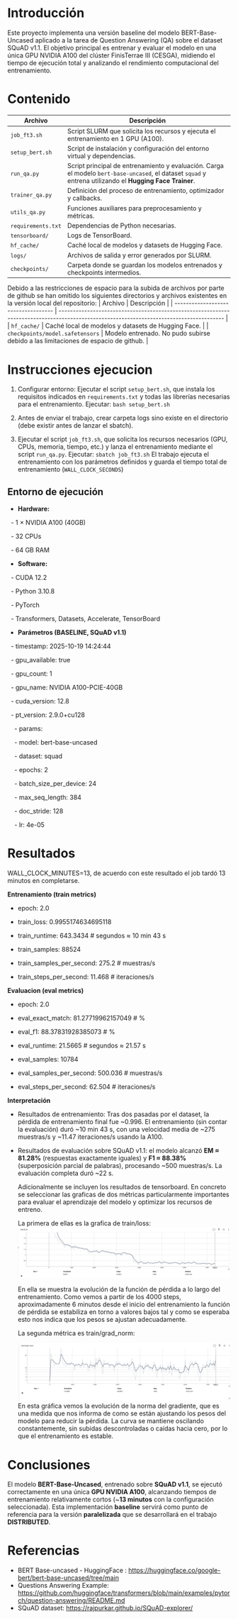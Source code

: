 # **Introducción**

Este proyecto implementa una versión baseline del modelo BERT-Base-Uncased aplicado a la tarea de Question Answering (QA) sobre el dataset SQuAD v1.1.
El objetivo principal es entrenar y evaluar el modelo en una única GPU NVIDIA A100 del clúster FinisTerrae III (CESGA), midiendo el tiempo de ejecución total y analizando el rendimiento computacional del entrenamiento.
 

# **Contenido**

| Archivo            | Descripción                                                                                                                                               |
| ------------------ | --------------------------------------------------------------------------------------------------------------------------------------------------------- |
| `job_ft3.sh`       | Script SLURM que solicita los recursos y ejecuta el entrenamiento en 1 GPU (A100).                                                                        |
| `setup_bert.sh`    | Script de instalación y configuración del entorno virtual y dependencias.                                                                                 |
| `run_qa.py`        | Script principal de entrenamiento y evaluación. Carga el modelo `bert-base-uncased`, el dataset `squad` y entrena utilizando el **Hugging Face Trainer**. |
| `trainer_qa.py`    | Definición del proceso de entrenamiento, optimizador y callbacks.                                                                                         |
| `utils_qa.py`      | Funciones auxiliares para preprocesamiento y métricas.                                                                                                    |
| `requirements.txt` | Dependencias de Python necesarias.                                                                                                                        |
| `tensorboard/`     | Logs de TensorBoard.                                                                                                                                      |
| `hf_cache/`        | Caché local de modelos y datasets de Hugging Face.                                                                                                        |
| `logs/`            | Archivos de salida y error generados por SLURM.                                                                                                           |
| `checkpoints/`     | Carpeta donde se guardan los modelos entrenados y checkpoints intermedios.                                                                                |

Debido a las restricciones de espacio para la subida de archivos por parte de github se han omitido los siguientes directorios y archivos existentes en la versión local del repositorio:
| Archivo                             | Descripción                                                                                                                              |
| ----------------------------------- | ---------------------------------------------------------------------------------------------------------------------------------------- |
| `hf_cache/`                         | Caché local de modelos y datasets de Hugging Face.                                                                                       |
| `checkpoints/model.safetensors`     | Modelo entrenado. No pudo subirse debido a las limitaciones de espacio de github.                                                        |
# **Instrucciones ejecucion**

1. Configurar entorno: Ejecutar el script `setup_bert.sh`, que instala los requisitos indicados en `requirements.txt` y todas las librerías necesarias para el entrenamiento.
	Ejecutar: `bash setup_bert.sh`

2. Antes de enviar el trabajo, crear carpeta logs sino existe en el directorio (debe existir antes de lanzar el sbatch).

3. Ejecutar el script `job_ft3.sh`, que solicita los recursos necesarios (GPU, CPUs, memoria, tiempo, etc.) y lanza el entrenamiento mediante el script `run_qa.py`.
	Ejecutar: `sbatch job_ft3.sh`
	El trabajo ejecuta el entrenamiento con los parámetros definidos y guarda el tiempo total de entrenamiento (`WALL_CLOCK_SECONDS`)


## **Entorno de ejecución**

- **Hardware:**

  - 1 × NVIDIA A100 (40GB)

  - 32 CPUs

  - 64 GB RAM

- **Software:**  

  - CUDA 12.2  

  - Python 3.10.8  

  - PyTorch

  - Transformers, Datasets, Accelerate, TensorBoard

- **Parámetros (BASELINE, SQuAD v1.1)**

  - timestamp: 2025-10-19 14:24:44

  - gpu_available: true

  - gpu_count: 1

  - gpu_name: NVIDIA A100-PCIE-40GB

  - cuda_version: 12.8

  - pt_version: 2.9.0+cu128
  
 
  - params:

    - model: bert-base-uncased

    - dataset: squad

    - epochs: 2

    - batch_size_per_device: 24

    - max_seq_length: 384

    - doc_stride: 128

    - lr: 4e-05

  

# **Resultados**

WALL_CLOCK_MINUTES=13, de acuerdo con este resultado el job tardó 13 minutos en completarse.

**Entrenamiento (train metrics)**

- epoch: 2.0

- train_loss: 0.9955174634695118

- train_runtime: 643.3434     # segundos ≈ 10 min 43 s

- train_samples: 88524

- train_samples_per_second: 275.2   # muestras/s

- train_steps_per_second: 11.468  # iteraciones/s


**Evaluacion (eval metrics)**

- epoch: 2.0

- eval_exact_match: 81.27719962157049     # %

- eval_f1: 88.37831928385073    # %

- eval_runtime: 21.5665 # segundos ≈ 21.57 s

- eval_samples: 10784

- eval_samples_per_second: 500.036    # muestras/s  

- eval_steps_per_second: 62.504  # iteraciones/s

**Interpretación**

- Resultados de entrenamiento: Tras dos pasadas por el dataset, la pérdida de entrenamiento final fue ~0.996. El entrenamiento (sin contar la evaluación) duró ~10 min 43 s, con una velocidad media de ~275 muestras/s y ~11.47 iteraciones/s usando la A100.

- Resultados de evaluación sobre SQuAD v1.1: el modelo alcanzó **EM ≈ 81.28%** (respuestas exactamente iguales) y **F1 ≈ 88.38%** (superposición parcial de palabras), procesando ~500 muestras/s. La evaluación completa duró ~22 s.

  Adicionalmente se incluyen los resultados de tensorboard. En concreto se seleccionar las graficas de dos métricas particularmente importantes para evaluar el aprendizaje del modelo y optimizar los recursos de entreno.

  La primera de ellas es la grafica de train/loss:
  ![alt text](https://github.com/cmr25/hpc_tools-Block2/blob/main/train_loss.PNG "train/loss")

  En ella se muestra la evolución de la función de pérdida a lo largo del entrenamiento. Como vemos a partir de los 4000 steps, aproximadamente 6 minutos desde el inicio del entrenamiento la función de pérdida se estabiliza en torno a valores bajos tal y como se esperaba esto nos indica que los pesos se ajustan adecuadamente.

  La segunda métrica es train/grad_norm:

  ![alt text](https://github.com/cmr25/hpc_tools-Block2/blob/main/train_grad_norm.PNG "train/grad_norm")
  En esta gráfica vemos la evolución de la norma del gradiente, que es una medida que nos informa de como se están ajustando los pesos del modelo para reducir la pérdida. La curva se mantiene oscilando constantemente, sin subidas descontroladas o caídas hacia cero, por lo que el entrenamiento es estable.

# **Conclusiones**

El modelo **BERT-Base-Uncased**, entrenado sobre **SQuAD v1.1**, se ejecutó correctamente en una única **GPU NVIDIA A100**, alcanzando tiempos de entrenamiento relativamente cortos (~**13 minutos** con la configuración seleccionada).
Esta implementación **baseline** servirá como punto de referencia para la versión **paralelizada** que se desarrollará en el trabajo **DISTRIBUTED**.
  

# **Referencias**

- BERT Base-uncased - HuggingFace : https://huggingface.co/google-bert/bert-base-uncased/tree/main
- Questions Answering Example: https://github.com/huggingface/transformers/blob/main/examples/pytorch/question-answering/README.md
- SQuAD dataset: https://rajpurkar.github.io/SQuAD-explorer/
